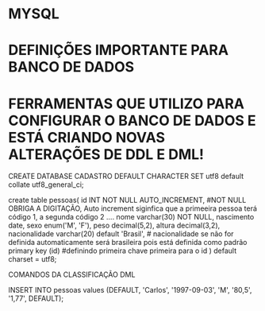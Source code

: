 # MYSQL

# DEFINIÇÕES IMPORTANTE PARA BANCO DE DADOS
 
# FERRAMENTAS  QUE UTILIZO PARA CONFIGURAR O BANCO DE DADOS E ESTÁ CRIANDO  NOVAS ALTERAÇÕES DE DDL E DML! 


CREATE DATABASE CADASTRO  DEFAULT CHARACTER SET utf8 default collate utf8_general_ci;

create table pessoas(
id INT NOT NULL AUTO_INCREMENT,                 #NOT NULL OBRIGA A DIGITAÇÃO, Auto increment siginfica que a primeeira pessoa terá código 1, a segunda código 2  ....
nome varchar(30) NOT NULL,
nascimento date,
sexo enum('M', 'F'),
peso decimal(5,2),
altura decimal(3,2), 
nacionalidade varchar(20) default 'Brasil',                          # nacionalidade se não for definida automaticamente será brasileira pois está definida como padrão
primary key (id)                                     #definindo primeira chave primeira para o id
) default charset = utf8;





COMANDOS DA CLASSIFICAÇÃO DML

INSERT INTO pessoas values
(DEFAULT,  'Carlos', '1997-09-03', 'M', '80,5', '1,77', DEFAULT);
